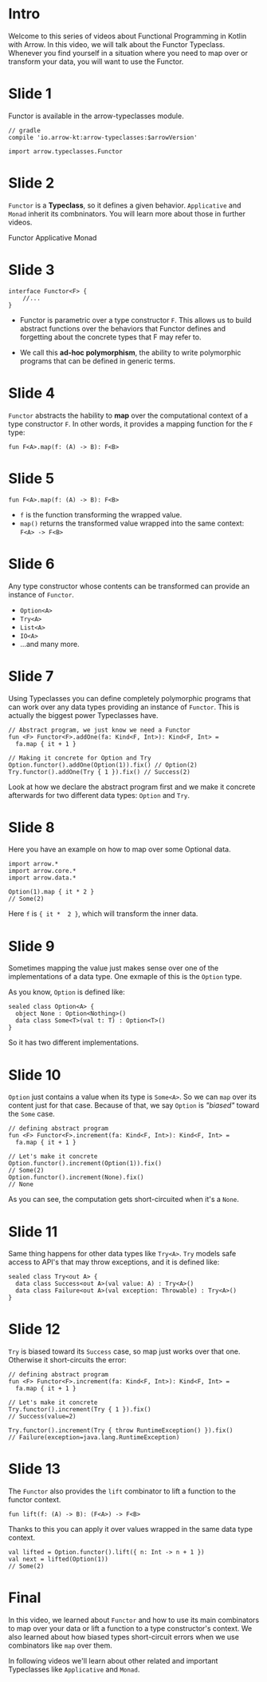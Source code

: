 # Intro

Welcome to this series of videos about Functional Programming in Kotlin with Arrow. In this video, we will talk about the
Functor Typeclass. Whenever you find yourself in a situation where you need to map over or transform your data, you will want
to use the Functor.

# Slide 1
Functor is available in the arrow-typeclasses module.
```
// gradle
compile 'io.arrow-kt:arrow-typeclasses:$arrowVersion'

import arrow.typeclasses.Functor

```

# Slide 2
`Functor` is a **Typeclass**, so it defines a given behavior.
`Applicative` and `Monad` inherit its combninators. You will learn more about those
in further videos.

Functor
Applicative
Monad

# Slide 3
```
interface Functor<F> {
    //...
}
```
* Functor is parametric over a type constructor `F`. This allows us to build abstract functions over the behaviors that Functor defines and forgetting about the concrete types that F may refer to.

* We call this **ad-hoc polymorphism**, the ability to write polymorphic programs that can be defined in generic terms.

# Slide 4
`Functor` abstracts the hability to **map** over the computational context of a type constructor `F`.
In other words, it provides a mapping function for the `F` type:
```
fun F<A>.map(f: (A) -> B): F<B>
```

# Slide 5
```
fun F<A>.map(f: (A) -> B): F<B>
```
* `f` is the function transforming the wrapped value.
* `map()` returns the transformed value wrapped into the same context: `F<A> -> F<B>`

# Slide 6
Any type constructor whose contents can be transformed can provide an instance of `Functor`.
* `Option<A>`
* `Try<A>`
* `List<A>`
* `IO<A>`
* ...and many more.

# Slide 7
Using Typeclasses you can define completely polymorphic programs that can work over any data types providing an instance of `Functor`. This is actually the biggest power Typeclasses have.
```
// Abstract program, we just know we need a Functor
fun <F> Functor<F>.addOne(fa: Kind<F, Int>): Kind<F, Int> =
  fa.map { it + 1 }

// Making it concrete for Option and Try
Option.functor().addOne(Option(1)).fix() // Option(2)
Try.functor().addOne(Try { 1 }).fix() // Success(2)
```
Look at how we declare the abstract program first and we make it concrete afterwards for two different data types: `Option` and `Try`.

# Slide 8
Here you have an example on how to map over some Optional data.
```
import arrow.*
import arrow.core.*
import arrow.data.*

Option(1).map { it * 2 }
// Some(2)
```
Here `f` is `{ it *  2 }`, which will transform the inner data.

# Slide 9
Sometimes mapping the value just makes sense over one of the implementations of a data type. One exmaple of this is the `Option` type.

As you know, `Option` is defined like:
```
sealed class Option<A> {
  object None : Option<Nothing>()
  data class Some<T>(val t: T) : Option<T>()
}
```
So it has two different implementations.

# Slide 10
`Option` just contains a value when its type is `Some<A>`. So we can `map` over its content just for that case.
Because of that, we say `Option` is *"biased"* toward the `Some` case.

```
// defining abstract program
fun <F> Functor<F>.increment(fa: Kind<F, Int>): Kind<F, Int> =
  fa.map { it + 1 }

// Let's make it concrete
Option.functor().increment(Option(1)).fix()
// Some(2)
Option.functor().increment(None).fix()
// None
```
As you can see, the computation gets short-circuited when it's a `None`.

# Slide 11
Same thing happens for other data types like `Try<A>`. `Try` models safe access to API's that may throw exceptions,
and it is defined like:
```
sealed class Try<out A> {
  data class Success<out A>(val value: A) : Try<A>()
  data class Failure<out A>(val exception: Throwable) : Try<A>()
}
```

# Slide 12
`Try` is biased toward its `Success` case, so map just works over that one. Otherwise it short-circuits the error:
```
// defining abstract program
fun <F> Functor<F>.increment(fa: Kind<F, Int>): Kind<F, Int> =
  fa.map { it + 1 }

// Let's make it concrete
Try.functor().increment(Try { 1 }).fix()
// Success(value=2)

Try.functor().increment(Try { throw RuntimeException() }).fix()
// Failure(exception=java.lang.RuntimeException)
```

# Slide 13
The `Functor` also provides the `lift` combinator to lift a function to the functor context.
```
fun lift(f: (A) -> B): (F<A>) -> F<B>
```
Thanks to this you can apply it over values wrapped in the same data type context.
```
val lifted = Option.functor().lift({ n: Int -> n + 1 })
val next = lifted(Option(1))
// Some(2)
```

# Final

In this video, we learned about `Functor` and how to use its main combinators to map over your data or lift a function to a type constructor's context. We also learned about how biased types short-circuit errors when we use combinators like `map` over them.

In following videos we'll learn about other related and important Typeclasses like `Applicative` and `Monad`.
